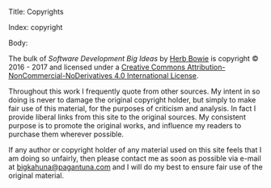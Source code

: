 Title: Copyrights

Index: copyright

Body:

<p>The bulk of <span xmlns:dct="http://purl.org/dc/terms/" href="http://purl.org/dc/dcmitype/Text" property="dct:title" rel="dct:type"><cite>Software Development Big Ideas</cite></span> by <a xmlns:cc="http://creativecommons.org/ns#" href="http://www.herbbowie.com" property="cc:attributionName" rel="cc:attributionURL">Herb Bowie</a> is copyright &copy; 2016 - 2017 and licensed under a <a rel="license" href="http://creativecommons.org/licenses/by-nc-nd/4.0/">Creative Commons Attribution-NonCommercial-NoDerivatives 4.0 International License</a>.</p>

Throughout this work I frequently quote from other sources. My intent in so doing is never to damage the original copyright holder, but simply to make fair use of this material, for the purposes of criticism and analysis. In fact I provide liberal links from this site to the original sources. My consistent purpose is to promote the original works, and influence my readers to purchase them wherever possible.

If any author or copyright holder of any material used on this site feels that I am doing so unfairly, then please contact me as soon as possible via e-mail at <a href="mailto:bigkahuna@pagantuna.com">bigkahuna@pagantuna.com</a> and I will do my best to ensure fair use of the original material.

